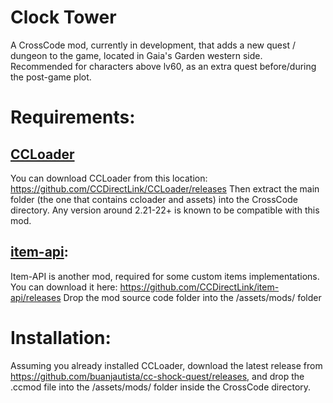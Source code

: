 # Clock Tower 

A CrossCode mod, currently in development, that adds a new quest / dungeon to the game, located in Gaia's Garden western side. 
Recommended for characters above lv60, as an extra quest before/during the post-game plot.



# Requirements:

## [CCLoader](https://github.com/CCDirectLink/CCLoader/releases)
You can download CCLoader from this location: https://github.com/CCDirectLink/CCLoader/releases
Then extract the main folder (the one that contains ccloader and assets) into the CrossCode directory.
Any version around 2.21-22+ is known to be compatible with this mod.

## [item-api](https://github.com/CCDirectLink/item-api/releases):
Item-API is another mod, required for some custom items implementations. You can download it here: https://github.com/CCDirectLink/item-api/releases
Drop the mod source code folder into the /assets/mods/ folder




# Installation:

Assuming you already installed CCLoader, download the latest release from https://github.com/buanjautista/cc-shock-quest/releases, and drop the .ccmod file into the /assets/mods/ folder inside the CrossCode directory.
